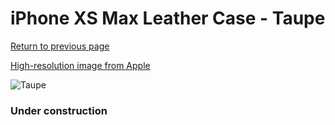# iPhone XS Max Leather Case - Taupe

[Return to previous page](/iphone_x)

[High-resolution image from Apple](https://store.storeimages.cdn-apple.com/8756/as-images.apple.com/is/MRWR2?wid=4500&hei=4500&fmt=png)

<div style="width: 384px"><img src="/everysource/MRWR2.png" alt="Taupe"></div>

### Under construction
